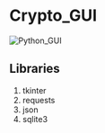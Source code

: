 # Crypto_GUI
![Python_GUI](https://user-images.githubusercontent.com/81664984/210266333-08ca8628-3065-45c5-b526-1f64c9e1178c.gif)

## Libraries 
1) tkinter
2) requests 
3) json
4) sqlite3

